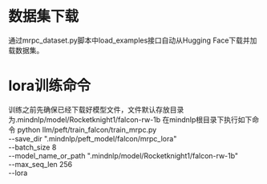 # 数据集下载
通过mrpc_dataset.py脚本中load_examples接口自动从Hugging Face下载并加载数据集。
# lora训练命令 
训练之前先确保已经下载好模型文件，文件默认存放目录为.mindnlp/model/Rocketknight1/falcon-rw-1b
在mindnlp根目录下执行如下命令
python llm/peft/train_falcon/train_mrpc.py \
    --save_dir ".mindnlp/peft_model/falcon/mrpc_lora" \
    --batch_size 8 \
    --model_name_or_path ".mindnlp/model/Rocketknight1/falcon-rw-1b" \
    --max_seq_len 256 \
    --lora